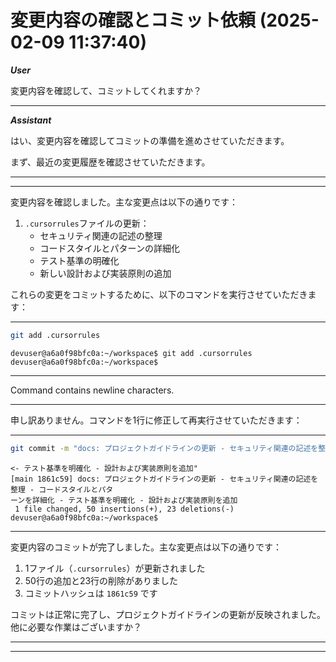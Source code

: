 <!-- Generated by SpecStory -->

# 変更内容の確認とコミット依頼 (2025-02-09 11:37:40)

_**User**_

変更内容を確認して、コミットしてくれますか？

---

_**Assistant**_

はい、変更内容を確認してコミットの準備を進めさせていただきます。

まず、最近の変更履歴を確認させていただきます。

---



---



変更内容を確認しました。主な変更点は以下の通りです：

1. `.cursorrules`ファイルの更新：
   - セキュリティ関連の記述の整理
   - コードスタイルとパターンの詳細化
   - テスト基準の明確化
   - 新しい設計および実装原則の追加

これらの変更をコミットするために、以下のコマンドを実行させていただきます：

---

```bash
git add .cursorrules
```

```
devuser@a6a0f98bfc0a:~/workspace$ git add .cursorrules
devuser@a6a0f98bfc0a:~/workspace$
```

---

Command contains newline characters.

---



申し訳ありません。コマンドを1行に修正して再実行させていただきます：

---

```bash
git commit -m "docs: プロジェクトガイドラインの更新 - セキュリティ関連の記述を整理 - コードスタイルとパターンを詳細化 - テスト基準を明確化 - 設計および実装原則を追加"
```

```
<- テスト基準を明確化 - 設計および実装原則を追加"
[main 1861c59] docs: プロジェクトガイドラインの更新 - セキュリティ関連の記述を整理 - コードスタイルとパタ
ーンを詳細化 - テスト基準を明確化 - 設計および実装原則を追加
 1 file changed, 50 insertions(+), 23 deletions(-)
devuser@a6a0f98bfc0a:~/workspace$
```

---



変更内容のコミットが完了しました。主な変更点は以下の通りです：

1. 1ファイル（`.cursorrules`）が更新されました
2. 50行の追加と23行の削除がありました
3. コミットハッシュは `1861c59` です

コミットは正常に完了し、プロジェクトガイドラインの更新が反映されました。他に必要な作業はございますか？

---



---

